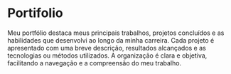 # Portifolio
 Meu portfólio destaca meus principais trabalhos, projetos concluídos e as habilidades que desenvolvi ao longo da minha carreira. Cada projeto é apresentado com uma breve descrição, resultados alcançados e as tecnologias ou métodos utilizados. A organização é clara e objetiva, facilitando a navegação e a compreensão do meu trabalho.
